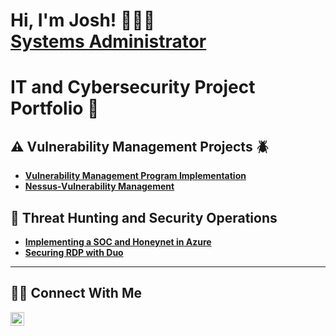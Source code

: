 <h1>Hi, I'm Josh! 👨🏿‍💻 <br/><a/a> <a href="https://www.linkedin.com/in/joshua-t-king/">Systems Administrator</a></h1> 

# IT and Cybersecurity Project Portfolio 🔐

## ⚠️ Vulnerability Management Projects 🪲

- **[Vulnerability Management Program Implementation](https://github.com/joshcybertest/vulnerability-management-program)**
- **[Nessus-Vulnerability Management](https://github.com/JoshKing3/Nessus-VulnerabilityManagement)**

## 🚨 Threat Hunting and Security Operations 

- **[Implementing a SOC and Honeynet in Azure](https://github.com/JoshKing3/Azure-SOC/tree/main)**
- **[Securing RDP with Duo](https://github.com/JoshKing3/RDP_MFA)**
  
<hr/>

## 🤳🏿 Connect With Me 

[<img align="left" alt="___________ | LinkedIn" width="22px" src="https://cdn.jsdelivr.net/npm/simple-icons@v3/icons/linkedin.svg" />][linkedin]


[linkedin]: https://linkedin.com/in/joshua-t-king/

<!--
<img width="35" alt="image" src="https://github.com/user-attachments/assets/2f41c7cd-5ea8-4475-b451-a37161b6c3fb"> 
<img width="35" alt="image" src="https://github.com/user-attachments/assets/77649969-9910-4994-8b96-74a116cfb2a8">
-->
